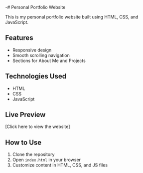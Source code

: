 -# Personal Portfolio Website

This is my personal portfolio website built using HTML, CSS, and JavaScript.

## Features

- Responsive design
- Smooth scrolling navigation
- Sections for About Me and Projects

## Technologies Used

- HTML
- CSS
- JavaScript

## Live Preview

[Click here to view the website]

## How to Use

1. Clone the repository  
2. Open `index.html` in your browser  
3. Customize content in HTML, CSS, and JS files


